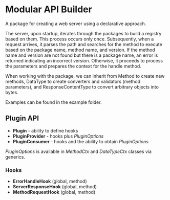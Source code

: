 # Modular API Builder

A package for creating a web server using a declarative approach.

The server, upon startup, iterates through the packages to build a registry based on them. This process occurs only once. Subsequently, when a request arrives, it parses the path and searches for the method to execute based on the package name, method name, and version. If the method name and version are not found but there is a package name, an error is returned indicating an incorrect version. Otherwise, it proceeds to process the parameters and prepares the context for the handle method.

When working with the package, we can inherit from Method to create new methods, DataType to create converters and validators (method parameters), and ResponseContentType to convert arbitrary objects into bytes.

Examples can be found in the example folder.

## Plugin API

- **Plugin** - ability to define hooks
- **PluginProvider** - hooks plus *PluginOptions*
- **PluginConsumer** - hooks and the ability to obtain *PluginOptions*

*PluginOptions* is available in *MethodCtx* and *DataTypeCtx* classes via generics.

### Hooks

- **ErrorHandleHook** (global, method)
- **ServerResponseHook** (global, method)
- **MethodRequestHook** (global, method)